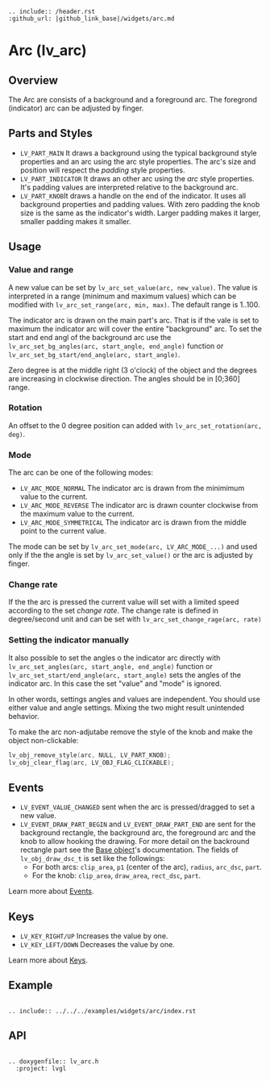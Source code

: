 ```eval_rst
.. include:: /header.rst 
:github_url: |github_link_base|/widgets/arc.md
```
# Arc (lv_arc)

## Overview

The Arc are consists of a background and a foreground arc. The foregrond (indicator) arc can be adjusted by finger.

## Parts and Styles
- `LV_PART_MAIN`  It draws a background using the typical background style properties and an arc using the arc style properties. The arc's size and position will respect the *padding* style properties.
- `LV_PART_INDICATOR` It draws an other arc using the *arc* style properties. It's padding values are interpreted relative to the background arc. 
- `LV_PART_KNOB`It draws a handle on the end of the indicator. It uses all background properties and padding values. With zero padding the knob size is the same as the indicator's width. 
Larger padding makes it larger, smaller padding makes it smaller. 

## Usage

### Value and range

A new value can be set by `lv_arc_set_value(arc, new_value)`. 
The value is interpreted in a range (minimum and maximum values) which can be modified with `lv_arc_set_range(arc, min, max)`.
The default range is 1..100.

The indicator arc is drawn on the main part's arc. That is if the vale is set to maximum the indicator arc will cover the entire "background" arc.
To set the start and end angl of the background arc use  the `lv_arc_set_bg_angles(arc, start_angle, end_angle)` function or `lv_arc_set_bg_start/end_angle(arc, start_angle)`. 

Zero degree is at the middle right (3 o'clock) of the object and the degrees are increasing in clockwise direction.
The angles should be in [0;360] range.

### Rotation

An offset to the 0 degree position can added with `lv_arc_set_rotation(arc, deg)`.

### Mode

The arc can be one of the following modes:
- `LV_ARC_MODE_NORMAL` The indicator arc is drawn from the minimimum value to the current.
- `LV_ARC_MODE_REVERSE` The indicator arc is drawn counter clockwise from the maximum value to the current.
- `LV_ARC_MODE_SYMMETRICAL` The indicator arc is drawn from the middle point to the current value.

The mode can be set by `lv_arc_set_mode(arc, LV_ARC_MODE_...)` and used only if the the angle is set by `lv_arc_set_value()` or the arc is adjusted by finger.

### Change rate
If the the arc is pressed the current value will set with a limited speed according to the set *change rate*. 
The change rate is defined in degree/second unit and can be set with `lv_arc_set_change_rage(arc, rate)`


### Setting the indicator manually
It also possible to set the angles o the indicator arc directly with `lv_arc_set_angles(arc, start_angle, end_angle)` function or `lv_arc_set_start/end_angle(arc, start_angle)` sets the angles of the indicator arc. 
In this case the set "value" and "mode" is ignored.

In other words, settings angles and values are independent. You should use either value and angle settings. Mixing the two might result unintended behavior. 

To make the arc non-adjutabe remove the style of the knob and make the object non-clickable:
```c
lv_obj_remove_style(arc, NULL, LV_PART_KNOB);
lv_obj_clear_flag(arc, LV_OBJ_FLAG_CLICKABLE);
```

## Events
- `LV_EVENT_VALUE_CHANGED` sent when the arc is pressed/dragged to set a new value.
- `LV_EVENT_DRAW_PART_BEGIN` and `LV_EVENT_DRAW_PART_END` are sent for the background rectangle, the background arc, the foreground arc and the knob to allow hooking the drawing. 
For more detail on the backround rectangle part see the [Base object](/widgets/obj#events)'s documentation. The fields of `lv_obj_draw_dsc_t` is set like the followings:
  - For both arcs: `clip_area`, `p1` (center of the arc), `radius`, `arc_dsc`, `part`. 
  - For the knob: `clip_area`, `draw_area`, `rect_dsc`, `part`.


Learn more about [Events](/overview/event).

## Keys
- `LV_KEY_RIGHT/UP` Increases the value by one.
- `LV_KEY_LEFT/DOWN` Decreases the value by one.


Learn more about [Keys](/overview/indev).


## Example

```eval_rst

.. include:: ../../../examples/widgets/arc/index.rst

```

## API

```eval_rst

.. doxygenfile:: lv_arc.h
  :project: lvgl

```
